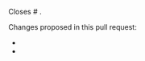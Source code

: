 <!---
This is a suggested pull request template for connPFM.
It's designed to capture information we've found to be useful in reviewing pull requests.

If there is other information that would be helpful to include, please don't hesitate to add it!

Please also label your pull request with the relevant tags.
-->

<!-- Please indicate after the # which issue you're closing with this PR.
This is helpful for the maintainers AND will magically close the issue when this
pull request is merged!
https://help.github.com/articles/closing-issues-using-keywords -->
Closes # .

<!-- Please give a brief overview of what has changed in the PR.
If you're not sure what to write, consider it a note to the maintainers to indicate
what they should be looking for when they review the pull request. -->
Changes proposed in this pull request:

-
-
